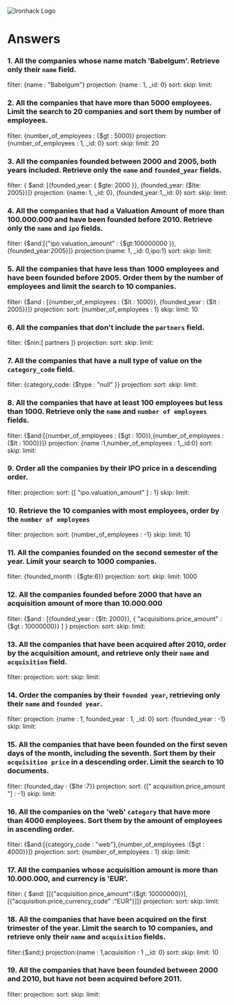 ![Ironhack Logo](https://i.imgur.com/1QgrNNw.png)

# Answers

### 1. All the companies whose name match 'Babelgum'. Retrieve only their `name` field.

filter: {name : "Babelgum"}
projection: {name : 1, _id: 0}
sort: 
skip: 
limit: 

### 2. All the companies that have more than 5000 employees. Limit the search to 20 companies and sort them by **number of employees**.

filter: {number_of_employees : {$gt : 5000}}
projection: {number_of_employees : 1, _id: 0}
sort: 
skip: 
limit: 20

### 3. All the companies founded between 2000 and 2005, both years included. Retrieve only the `name` and `founded_year` fields.

filter: { $and: [{founded_year: { $gte: 2000 }}, {founded_year: {$lte: 2005}}]}
projection: {name: 1, _id: 0}, {founded_year:1,_id: 0}
sort: 
skip: 
limit: 

### 4. All the companies that had a Valuation Amount of more than 100.000.000 and have been founded before 2010. Retrieve only the `name` and `ipo` fields.

filter: {$and:[{"ipo.valuation_amount" : {$gt:100000000 }},{founded_year:2005}]}
projection:{name: 1, _id: 0,ipo:1}
sort: 
skip: 
limit: 

### 5. All the companies that have less than 1000 employees and have been founded before 2005. Order them by the number of employees and limit the search to 10 companies.

filter: {$and : [{number_of_employees : {$lt : 1000}}, {founded_year : {$lt : 2005}}]}
projection: 
sort: {number_of_employees : 1}
skip: 
limit: 10

### 6. All the companies that don't include the `partners` field.

filter: {$nin:[ partners ]}
projection:
sort: 
skip: 
limit: 

### 7. All the companies that have a null type of value on the `category_code` field.

filter: {category_code: {$type : "null" }}
projection: 
sort: 
skip: 
limit: 

### 8. All the companies that have at least 100 employees but less than 1000. Retrieve only the `name` and `number of employees` fields.

filter: {$and:[{number_of_employees : {$gt : 100}},{number_of_employees : {$lt : 1000}}]}
projection: {name :1,number_of_employees : 1,_id:0}
sort: 
skip: 
limit: 

### 9. Order all the companies by their IPO price in a descending order.

filter: 
projection: 
sort: {[ "ipo.valuation_amount" ] : 1}
skip: 
limit: 

### 10. Retrieve the 10 companies with most employees, order by the `number of employees`

filter: 
projection: 
sort: {number_of_employees : -1}
skip: 
limit: 10

### 11. All the companies founded on the second semester of the year. Limit your search to 1000 companies.

filter: {founded_month : {$gte:6}}
projection: 
sort: 
skip: 
limit: 1000

### 12. All the companies founded before 2000 that have an acquisition amount of more than 10.000.000

filter: {$and : [{founded_year : {$lt: 2000}}, { "acquisitions.price_amount" : {$gt : 10000000}} ] }
projection: 
sort: 
skip: 
limit: 

### 13. All the companies that have been acquired after 2010, order by the acquisition amount, and retrieve only their `name` and `acquisition` field.

filter:
projection: 
sort: 
skip: 
limit:

### 14. Order the companies by their `founded year`, retrieving only their `name` and `founded year`.

filter:
projection: {name : 1, founded_year : 1, _id: 0}
sort: {founded_year : -1}
skip: 
limit:

### 15. All the companies that have been founded on the first seven days of the month, including the seventh. Sort them by their `acquisition price` in a descending order. Limit the search to 10 documents.

filter: {founded_day : {$lte :7}}
projection:
sort:  {[" acquisition.price_amount "] : -1}
skip: 
limit:

### 16. All the companies on the 'web' `category` that have more than 4000 employees. Sort them by the amount of employees in ascending order.

filter: {$and:[{category_code : "web"},{number_of_employees :{$gt : 4000}}]}
projection:
sort: {number_of_employees : 1}
skip: 
limit:

### 17. All the companies whose acquisition amount is more than 10.000.000, and currency is 'EUR'.

filter: { $and: [[{"acquisition.price_amount":{$gt: 10000000}}],[{"acquisition.price_currency_code" :"EUR"}]]}
projection:
sort: 
skip: 
limit:

### 18. All the companies that have been acquired on the first trimester of the year. Limit the search to 10 companies, and retrieve only their `name` and `acquisition` fields.

filter:{$and;}
projection:{name : 1,acquisition : 1 ,_id: 0}
sort: 
skip: 
limit: 10

### 19. All the companies that have been founded between 2000 and 2010, but have not been acquired before 2011.

filter:
projection:
sort: 
skip: 
limit: 
